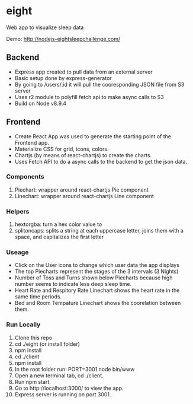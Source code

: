 # eight
Web app to visualize sleep data

Demo: http://nodejs-eightsleepchallenge.com/
## Backend
- Express app created to pull data from an external server
- Basic setup done by express-generator
- By going to /users/:id it will pull the cooresponding JSON file from S3 server
- Uses r2 module to polyfill fetch api to make async calls to S3
- Build on Node v8.9.4
## Frontend
- Create React App was used to generate the starting point of the Frontend app.
- Materialize CSS for grid, icons, colors.
- Chartjs (by means of react-chartjs) to create the charts.
- Uses Fetch API to do a async calls to the backend to get the json data.
### Components
1. Piechart: wrapper around react-chartjs Pie component
2. Linechart: wrapper around react-chartjs Line component
### Helpers
1. hextorgba: turn a hex color value to
2. splitoncaps: splits a string at each uppercase letter, joins them with a space, and capitalizes the first letter
### Useage
- Click on the User icons to change which user data the app displays
- The top Piecharts represent the stages of the 3 intervals (3 Nights)
- Number of Toss and Turns shown below Piecharts because high number seems to indicate less deep sleep time.
- Heart Rate and Respitory Rate Linechart shows the heart rate in the same time periods.
- Bed and Room Tempature Linechart shows the coorelation between them.
### Run Locally
1. Clone this repo
2. cd ./eight (or install folder)
3. npm install
4. cd ./client
5. npm install
6. In the root folder run: PORT=3001 node bin/www
7. Open a new terminal tab, cd ./client.
8. Run npm start.
9. Go to http://localhost:3000/ to view the app.
10. Express server is running on port 3001.
